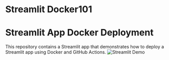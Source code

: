 # Streamlit Docker101
# Streamlit App Docker Deployment

This repository contains a Streamlit app that demonstrates how to deploy a Streamlit app using Docker and GitHub Actions. 
![Streamlit Demo](app/data/streamlit-·-Streamlit.png)

